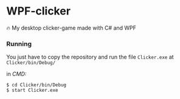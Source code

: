 # WPF-clicker

🔥 My desktop clicker-game made with C# and WPF

### Running

You just have to copy the repository and run the file ```Clicker.exe``` at ```Clicker/bin/Debug/```

in _CMD:_

```
$ cd Clicker/bin/Debug
$ start Clicker.exe
```
